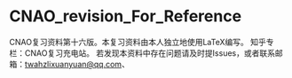 # CNAO_revision_For_Reference
CNAO复习资料第十六版。本复习资料由本人独立地使用LaTeX编写。
知乎专栏：CNAO复习充电站。
若发现本资料中存在问题请及时提Issues，或者联系邮箱：twahzlixuanyuan@qq.com、

